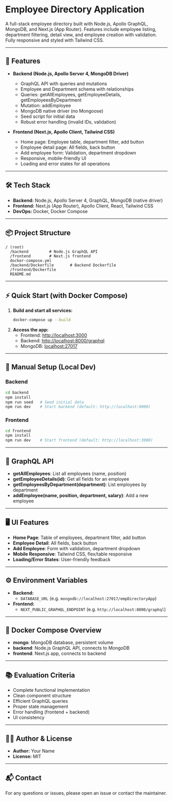 # Employee Directory Application

A full-stack employee directory built with Node.js, Apollo GraphQL, MongoDB, and Next.js (App Router). Features include employee listing, department filtering, detail view, and employee creation with validation. Fully responsive and styled with Tailwind CSS.

---

## 🚀 Features

- **Backend (Node.js, Apollo Server 4, MongoDB Driver)**
  - GraphQL API with queries and mutations
  - Employee and Department schema with relationships
  - Queries: getAllEmployees, getEmployeeDetails, getEmployeesByDepartment
  - Mutation: addEmployee
  - MongoDB native driver (no Mongoose)
  - Seed script for initial data
  - Robust error handling (invalid IDs, validation)

- **Frontend (Next.js, Apollo Client, Tailwind CSS)**
  - Home page: Employee table, department filter, add button
  - Employee detail page: All fields, back button
  - Add employee form: Validation, department dropdown
  - Responsive, mobile-friendly UI
  - Loading and error states for all operations

---

## 🛠️ Tech Stack
- **Backend:** Node.js, Apollo Server 4, GraphQL, MongoDB (native driver)
- **Frontend:** Next.js (App Router), Apollo Client, React, Tailwind CSS
- **DevOps:** Docker, Docker Compose

---

## 📦 Project Structure

```
/ (root)
  /backend         # Node.js GraphQL API
  /frontend        # Next.js frontend
  docker-compose.yml
  /backend/Dockerfile       # Backend Dockerfile
  /frontend/Dockerfile
  README.md
```

---

## ⚡ Quick Start (with Docker Compose)

1. **Build and start all services:**
   ```sh
   docker-compose up --build
   ```
2. **Access the app:**
   - Frontend: [http://localhost:3000](http://localhost:3000)
   - Backend: [http://localhost:8000/graphql](http://localhost:8000/graphql)
   - MongoDB: [localhost:27017](mongodb://localhost:27017)

---

## 📝 Manual Setup (Local Dev)

### Backend
```sh
cd backend
npm install
npm run seed   # Seed initial data
npm run dev    # Start backend (default: http://localhost:8000)
```

### Frontend
```sh
cd frontend
npm install
npm run dev    # Start frontend (default: http://localhost:3000)
```

---

## 🔑 GraphQL API

- **getAllEmployees**: List all employees (name, position)
- **getEmployeeDetails(id)**: Get all fields for an employee
- **getEmployeesByDepartment(department)**: List employees by department
- **addEmployee(name, position, department, salary)**: Add a new employee

---

## 🖥️ UI Features
- **Home Page**: Table of employees, department filter, add button
- **Employee Detail**: All fields, back button
- **Add Employee**: Form with validation, department dropdown
- **Mobile Responsive**: Tailwind CSS, flex/table responsive
- **Loading/Error States**: User-friendly feedback

---

## ⚙️ Environment Variables

- **Backend:**
  - `DATABASE_URL` (e.g. `mongodb://localhost:27017/empDirectoryApp`)
- **Frontend:**
  - `NEXT_PUBLIC_GRAPHQL_ENDPOINT` (e.g. `http://localhost:8000/graphql`)

---

## 🐳 Docker Compose Overview
- **mongo**: MongoDB database, persistent volume
- **backend**: Node.js GraphQL API, connects to MongoDB
- **frontend**: Next.js app, connects to backend

---

## 📚 Evaluation Criteria
- Complete functional implementation
- Clean component structure
- Efficient GraphQL queries
- Proper state management
- Error handling (frontend + backend)
- UI consistency

---

## 👨‍💻 Author & License
- **Author:** Your Name
- **License:** MIT

---

## 📬 Contact
For any questions or issues, please open an issue or contact the maintainer. 